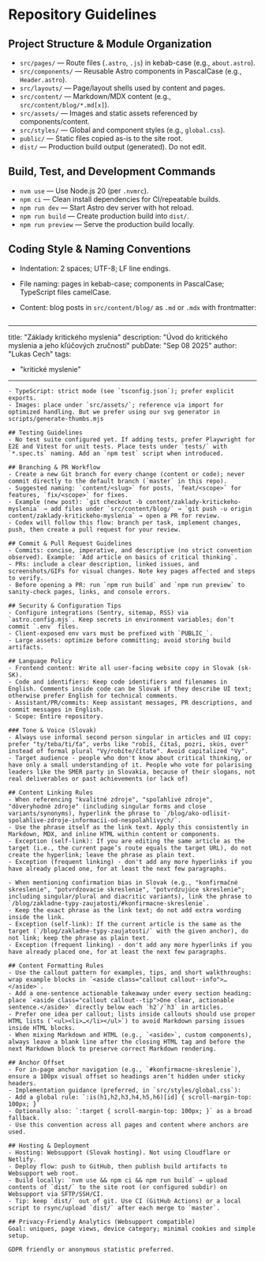 # Repository Guidelines

## Project Structure & Module Organization
- `src/pages/` — Route files (`.astro`, `.js`) in kebab-case (e.g., `about.astro`).
- `src/components/` — Reusable Astro components in PascalCase (e.g., `Header.astro`).
- `src/layouts/` — Page/layout shells used by content and pages.
- `src/content/` — Markdown/MDX content (e.g., `src/content/blog/*.md[x]`).
- `src/assets/` — Images and static assets referenced by components/content.
- `src/styles/` — Global and component styles (e.g., `global.css`).
- `public/` — Static files copied as-is to the site root.
- `dist/` — Production build output (generated). Do not edit.

## Build, Test, and Development Commands
- `nvm use` — Use Node.js 20 (per `.nvmrc`).
- `npm ci` — Clean install dependencies for CI/repeatable builds.
- `npm run dev` — Start Astro dev server with hot reload.
- `npm run build` — Create production build into `dist/`.
- `npm run preview` — Serve the production build locally.

## Coding Style & Naming Conventions
- Indentation: 2 spaces; UTF-8; LF line endings.
- File naming: pages in kebab-case; components in PascalCase; TypeScript files camelCase.
- Content: blog posts in `src/content/blog/` as `.md` or `.mdx` with frontmatter:

  ```md
---
title: "Základy kritického myslenia"
description: "Úvod do kritického myslenia a jeho kľúčových zručností"
pubDate: "Sep 08 2025"
author: "Lukas Cech"
tags:
  - "kritické myslenie"
---
  ```
- TypeScript: strict mode (see `tsconfig.json`); prefer explicit exports.
- Images: place under `src/assets/`; reference via import for optimized handling. But we prefer using our svg generator in scripts/generate-thumbs.mjs

## Testing Guidelines
- No test suite configured yet. If adding tests, prefer Playwright for E2E and Vitest for unit tests. Place tests under `tests/` with `*.spec.ts` naming. Add an `npm test` script when introduced.

## Branching & PR Workflow
- Create a new Git branch for every change (content or code); never commit directly to the default branch (`master` in this repo).
- Suggested naming: `content/<slug>` for posts, `feat/<scope>` for features, `fix/<scope>` for fixes.
- Example (new post): `git checkout -b content/zaklady-kritickeho-myslenia` → add files under `src/content/blog/` → `git push -u origin content/zaklady-kritickeho-myslenia` → open a PR for review.
- Codex will follow this flow: branch per task, implement changes, push, then create a pull request for your review.

## Commit & Pull Request Guidelines
- Commits: concise, imperative, and descriptive (no strict convention observed). Example: `Add article on basics of critical thinking`.
- PRs: include a clear description, linked issues, and screenshots/GIFs for visual changes. Note key pages affected and steps to verify.
- Before opening a PR: run `npm run build` and `npm run preview` to sanity-check pages, links, and console errors.

## Security & Configuration Tips
- Configure integrations (Sentry, sitemap, RSS) via `astro.config.mjs`. Keep secrets in environment variables; don’t commit `.env` files.
- Client-exposed env vars must be prefixed with `PUBLIC_`.
- Large assets: optimize before committing; avoid storing build artifacts.

## Language Policy
- Frontend content: Write all user-facing website copy in Slovak (sk-SK).
- Code and identifiers: Keep code identifiers and filenames in English. Comments inside code can be Slovak if they describe UI text; otherwise prefer English for technical comments.
- Assistant/PR/commits: Keep assistant messages, PR descriptions, and commit messages in English.
- Scope: Entire repository.

### Tone & Voice (Slovak)
- Always use informal second person singular in articles and UI copy: prefer "ty/teba/ti/ťa", verbs like "robíš, čítaš, pozri, skús, over" instead of formal plural "Vy/robíte/čítate". Avoid capitalized "Vy".
- Target audience - people who don't know about critical thinking, or have only a small understanding of it. People who vote for polarising leaders like the SMER party in Slovakia, because of their slogans, not real deliverables or past achievements (or lack of)

## Content Linking Rules
- When referencing "kvalitné zdroje", "spoľahlivé zdroje", "dôveryhodné zdroje" (including singular forms and close variants/synonyms), hyperlink the phrase to `/blog/ako-odlisit-spolahlive-zdroje-informacii-od-nespolahlivych/`.
- Use the phrase itself as the link text. Apply this consistently in Markdown, MDX, and inline HTML within content or components.
 - Exception (self-link): If you are editing the same article as the target (i.e., the current page’s route equals the target URL), do not create the hyperlink; leave the phrase as plain text.
 - Exception (frequent linking) - don't add any more hyperlinks if you have already placed one, for at least the next few paragraphs.

- When mentioning confirmation bias in Slovak (e.g., "konfirmačné skreslenie", "potvrdzovacie skreslenie", "potvrdzujúce skreslenie"; including singular/plural and diacritic variants), link the phrase to `/blog/zakladne-typy-zaujatosti/#konfirmacne-skreslenie`.
- Keep the exact phrase as the link text; do not add extra wording inside the link.
 - Exception (self-link): If the current article is the same as the target (`/blog/zakladne-typy-zaujatosti/` with the given anchor), do not link; keep the phrase as plain text.
- Exception (frequent linking) - don't add any more hyperlinks if you have already placed one, for at least the next few paragraphs.

## Content Formatting Rules
- Use the callout pattern for examples, tips, and short walkthroughs: wrap example blocks in `<aside class="callout callout--info">…</aside>`.
- Add a one‑sentence actionable takeaway under every section heading: place `<aside class="callout callout--tip">One clear, actionable sentence.</aside>` directly below each `h2`/`h3` in articles.
- Prefer one idea per callout; lists inside callouts should use proper HTML lists (`<ul><li>…</li></ul>`) to avoid Markdown parsing issues inside HTML blocks.
- When mixing Markdown and HTML (e.g., `<aside>`, custom components), always leave a blank line after the closing HTML tag and before the next Markdown block to preserve correct Markdown rendering.

## Anchor Offset
- For in-page anchor navigation (e.g., `#konfirmacne-skreslenie`), ensure a 100px visual offset so headings aren’t hidden under sticky headers.
- Implementation guidance (preferred, in `src/styles/global.css`):
  - Add a global rule: `:is(h1,h2,h3,h4,h5,h6)[id] { scroll-margin-top: 100px; }`
  - Optionally also: `:target { scroll-margin-top: 100px; }` as a broad fallback.
- Use this convention across all pages and content where anchors are used.

## Hosting & Deployment
- Hosting: Websupport (Slovak hosting). Not using Cloudflare or Netlify.
- Deploy flow: push to GitHub, then publish build artifacts to Websupport web root.
- Build locally: `nvm use && npm ci && npm run build` → upload contents of `dist/` to the site root (or configured subdir) on Websupport via SFTP/SSH/CI.
- Tip: keep `dist/` out of git. Use CI (GitHub Actions) or a local script to rsync/upload `dist/` after each merge to `master`.

## Privacy‑Friendly Analytics (Websupport compatible)
Goal: uniques, page views, device category; minimal cookies and simple setup.

GDPR friendly or anonymous statistic preferred.
